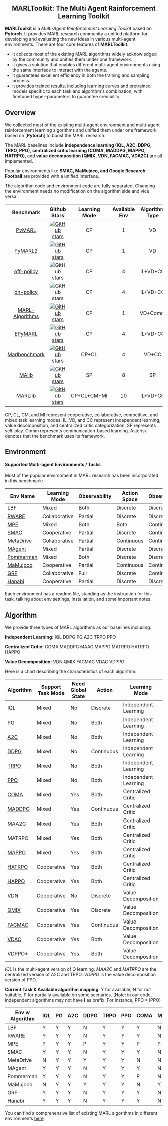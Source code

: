<h2 align="center"> MARLToolkit: The  Multi Agent Rainforcement Learning Toolkit</h2>

**MARLToolkit** is a *Multi-Agent Reinforcement Learning Toolkit* based on **Pytorch**.
It provides MARL research community a unified platform for developing and evaluating the new ideas in various multi-agent environments.
There are four core features of **MARLToolkit**.

- it collects most of the existing MARL algorithms widely acknowledged by the community and unifies them under one framework.
- it gives a solution that enables different multi-agent environments using the same interface to interact with the agents.
- it guarantees excellent efficiency in both the training and sampling process.
- it provides trained results, including learning curves and pretrained models specific to each task and algorithm's combination, with finetuned hyper-parameters to guarantee credibility.

## Overview

We collected most of the existing multi-agent environment and multi-agent reinforcement learning algorithms and unified them under one framework based on \[**Pytorch**\] to boost the MARL research.

The MARL baselines include **independence learning (IQL, A2C, DDPG, TRPO, PPO)**, **centralized critic learning (COMA, MADDPG, MAPPO, HATRPO)**, and **value decomposition (QMIX, VDN, FACMAC, VDA2C)** are all implemented.

Popular environments like **SMAC, MaMujoco, and Google Research Football** are provided with a unified interface.

The algorithm code and environment code are fully separated. Changing the environment needs no modification on the algorithm side and vice versa.

|                              Benchmark                               |                                                                    Github Stars                                                                     | Learning Mode | Available Env | Algorithm Type | Algorithm Number | Continues Control  | Asynchronous Interact | Distributed Training |                                       Framework                                        |                                                     Last Update                                                     |
| :------------------------------------------------------------------: | :-------------------------------------------------------------------------------------------------------------------------------------------------: | :-----------: | :-----------: | :------------: | :--------------: | :----------------: | :-------------------: | :------------------: | :------------------------------------------------------------------------------------: | :-----------------------------------------------------------------------------------------------------------------: |
|             [PyMARL](https://github.com/oxwhirl/pymarl)              |                 [![GitHub stars](https://img.shields.io/github/stars/oxwhirl/pymarl)](https://github.com/oxwhirl/pymarl/stargazers)                 |      CP       |       1       |       VD       |        5         |                    |                       |                      |                                           \*                                           |         ![GitHub last commit](https://img.shields.io/github/last-commit/oxwhirl/pymarl?label=last%20update)         |
|            [PyMARL2](https://github.com/hijkzzz/pymarl2)             |                [![GitHub stars](https://img.shields.io/github/stars/hijkzzz/pymarl2)](https://github.com/hijkzzz/pymarl2/stargazers)                |      CP       |       1       |       VD       |        12        |                    |                       |                      |                      [PyMARL](https://github.com/oxwhirl/pymarl)                       |        ![GitHub last commit](https://img.shields.io/github/last-commit/hijkzzz/pymarl2?label=last%20update)         |
|      [off-policy](https://github.com/marlbenchmark/off-policy)       |                                    ![GitHub stars](https://img.shields.io/github/stars/marlbenchmark/off-policy)                                    |      CP       |       4       |    IL+VD+CC    |        4         |                    |                       |                      |               [off-policy](https://github.com/marlbenchmark/off-policy)                |    ![GitHub last commit](https://img.shields.io/github/last-commit/marlbenchmark/off-policy?label=last%20update)    |
|       [on-policy](https://github.com/marlbenchmark/on-policy)        |                                    ![GitHub stars](https://img.shields.io/github/stars/marlbenchmark/on-policy)                                     |      CP       |       4       |    IL+VD+CC    |        1         |                    |                       |                      |                [on-policy](https://github.com/marlbenchmark/on-policy)                 |    ![GitHub last commit](https://img.shields.io/github/last-commit/marlbenchmark/on-policy?label=last%20update)     |
| [MARL-Algorithms](https://github.com/starry-sky6688/MARL-Algorithms) | [![GitHub stars](https://img.shields.io/github/stars/starry-sky6688/MARL-Algorithms)](https://github.com/starry-sky6688/MARL-Algorithms/stargazers) |      CP       |       1       |    VD+Comm     |        9         |                    |                       |                      |                                           \*                                           | ![GitHub last commit](https://img.shields.io/github/last-commit/starry-sky6688/MARL-Algorithms?label=last%20update) |
|           [EPyMARL](https://github.com/uoe-agents/epymarl)           |         [![GitHub stars](https://img.shields.io/github/stars/uoe-agents/epymarl)](https://github.com/hijkzzz/uoe-agents/epymarl/stargazers)         |      CP       |       4       |    IL+VD+CC    |        10        |                    |                       |                      |                      [PyMARL](https://github.com/oxwhirl/pymarl)                       |       ![GitHub last commit](https://img.shields.io/github/last-commit/uoe-agents/epymarl?label=last%20update)       |
|     [Marlbenchmark](https://github.com/marlbenchmark/on-policy)      |        [![GitHub stars](https://img.shields.io/github/stars/marlbenchmark/on-policy)](https://github.com/marlbenchmark/on-policy/stargazers)        |     CP+CL     |       4       |     VD+CC      |        5         | :heavy_check_mark: |                       |                      | [pytorch-a2c-ppo-acktr-gail](https://github.com/ikostrikov/pytorch-a2c-ppo-acktr-gail) |    ![GitHub last commit](https://img.shields.io/github/last-commit/marlbenchmark/on-policy?label=last%20update)     |
|             [MAlib](https://github.com/sjtu-marl/malib)              |            [![GitHub stars](https://img.shields.io/github/stars/sjtu-marl/malib)](https://github.com/hijkzzz/sjtu-marl/malib/stargazers)            |      SP       |       8       |       SP       |        9         | :heavy_check_mark: |                       |                      |                                           \*                                           |        ![GitHub last commit](https://img.shields.io/github/last-commit/sjtu-marl/malib?label=last%20update)         |
|        [MARLlib](https://github.com/Replicable-MARL/MARLlib)         |        [![GitHub stars](https://img.shields.io/github/stars/Replicable-MARL/MARLlib)](https://github.com/Replicable-MARL/MARLlib/stargazers)        |  CP+CL+CM+MI  |      10       |    IL+VD+CC    |        18        | :heavy_check_mark: |  :heavy_check_mark:   |  :heavy_check_mark:  |                  [Ray/RLlib](https://docs.ray.io/en/releases-1.8.0/)                   |    ![GitHub last commit](https://img.shields.io/github/last-commit/Replicable-MARL/MARLlib?label=last%20update)     |

CP, CL, CM, and MI represent cooperative, collaborative, competitive, and mixed task learning modes.
IL, VD, and CC represent independent learning, value decomposition, and centralized critic categorization. SP represents self-play.
Comm represents communication-based learning.
Asterisk denotes that the benchmark uses its framework.

## Environment

#### Supported Multi-agent Environments / Tasks

Most of the popular environment in MARL research has been incorporated in this benchmark:

| Env Name                                                          | Learning Mode | Observability | Action Space | Observations |
| ----------------------------------------------------------------- | ------------- | ------------- | ------------ | ------------ |
| [LBF](https://github.com/semitable/lb-foraging)                   | Mixed         | Both          | Discrete     | Discrete     |
| [RWARE](https://github.com/semitable/robotic-warehouse)           | Collaborative | Partial       | Discrete     | Discrete     |
| [MPE](https://github.com/openai/multiagent-particle-envs)         | Mixed         | Both          | Both         | Continuous   |
| [SMAC](https://github.com/oxwhirl/smac)                           | Cooperative   | Partial       | Discrete     | Continuous   |
| [MetaDrive](https://github.com/decisionforce/metadrive)           | Collaborative | Partial       | Continuous   | Continuous   |
| [MAgent](https://www.pettingzoo.ml/magent)                        | Mixed         | Partial       | Discrete     | Discrete     |
| [Pommerman](https://github.com/MultiAgentLearning/playground)     | Mixed         | Both          | Discrete     | Discrete     |
| [MaMujoco](https://github.com/schroederdewitt/multiagent_mujoco)  | Cooperative   | Partial       | Continuous   | Continuous   |
| [GRF](https://github.com/google-research/football)                | Collaborative | Full          | Discrete     | Continuous   |
| [Hanabi](https://github.com/deepmind/hanabi-learning-environment) | Cooperative   | Partial       | Discrete     | Discrete     |

Each environment has a readme file, standing as the instruction for this task, talking about env settings, installation, and some important notes.

## Algorithm

We provide three types of MARL algorithms as our baselines including:

**Independent Learning:**
IQL
DDPG
PG
A2C
TRPO
PPO

**Centralized Critic:**
COMA
MADDPG
MAAC
MAPPO
MATRPO
HATRPO
HAPPO

**Value Decomposition:**
VDN
QMIX
FACMAC
VDAC
VDPPO

Here is a chart describing the characteristics of each algorithm:

| Algorithm                                                                                                                  | Support Task Mode | Need Global State | Action     | Learning Mode        | Type       |
| -------------------------------------------------------------------------------------------------------------------------- | ----------------- | ----------------- | ---------- | -------------------- | ---------- |
| IQL                                                                                                                        | Mixed             | No                | Discrete   | Independent Learning | Off Policy |
| [PG](https://papers.nips.cc/paper/1713-policy-gradient-methods-for-reinforcement-learning-with-function-approximation.pdf) | Mixed             | No                | Both       | Independent Learning | On Policy  |
| [A2C](https://arxiv.org/abs/1602.01783)                                                                                    | Mixed             | No                | Both       | Independent Learning | On Policy  |
| [DDPG](https://arxiv.org/abs/1509.02971)                                                                                   | Mixed             | No                | Continuous | Independent Learning | Off Policy |
| [TRPO](http://proceedings.mlr.press/v37/schulman15.pdf)                                                                    | Mixed             | No                | Both       | Independent Learning | On Policy  |
| [PPO](https://arxiv.org/abs/1707.06347)                                                                                    | Mixed             | No                | Both       | Independent Learning | On Policy  |
| [COMA](https://ojs.aaai.org/index.php/AAAI/article/download/11794/11653)                                                   | Mixed             | Yes               | Both       | Centralized Critic   | On Policy  |
| [MADDPG](https://arxiv.org/abs/1706.02275)                                                                                 | Mixed             | Yes               | Continuous | Centralized Critic   | Off Policy |
| MAA2C                                                                                                                      | Mixed             | Yes               | Both       | Centralized Critic   | On Policy  |
| MATRPO                                                                                                                     | Mixed             | Yes               | Both       | Centralized Critic   | On Policy  |
| [MAPPO](https://arxiv.org/abs/2103.01955)                                                                                  | Mixed             | Yes               | Both       | Centralized Critic   | On Policy  |
| [HATRPO](https://arxiv.org/abs/2109.11251)                                                                                 | Cooperative       | Yes               | Both       | Centralized Critic   | On Policy  |
| [HAPPO](https://arxiv.org/abs/2109.11251)                                                                                  | Cooperative       | Yes               | Both       | Centralized Critic   | On Policy  |
| [VDN](https://arxiv.org/abs/1706.05296)                                                                                    | Cooperative       | No                | Discrete   | Value Decomposition  | Off Policy |
| [QMIX](https://arxiv.org/abs/1803.11485)                                                                                   | Cooperative       | Yes               | Discrete   | Value Decomposition  | Off Policy |
| [FACMAC](https://arxiv.org/abs/2003.06709)                                                                                 | Cooperative       | Yes               | Continuous | Value Decomposition  | Off Policy |
| [VDAC](https://arxiv.org/abs/2007.12306)                                                                                   | Cooperative       | Yes               | Both       | Value Decomposition  | On Policy  |
| VDPPO\*                                                                                                                    | Cooperative       | Yes               | Both       | Value Decomposition  | On Policy  |

*IQL* is the multi-agent version of Q learning.
*MAA2C* and *MATRPO* are the centralized version of A2C and TRPO.
*VDPPO* is the value decomposition version of PPO.

**Current Task & Available algorithm mapping**: Y for available, N for not suitable, P for partially available on some scenarios.
(Note: in our code, independent algorithms may not have **I** as prefix. For instance, PPO = IPPO)

| Env w Algorithm | IQL | PG  | A2C | DDPG | TRPO | PPO | COMA | MADDPG | MAAC | MATRPO | MAPPO | HATRPO | HAPPO | VDN | QMIX | FACMAC | VDAC | VDPPO |
| --------------- | --- | --- | --- | ---- | ---- | --- | ---- | ------ | ---- | ------ | ----- | ------ | ----- | --- | ---- | ------ | ---- | ----- |
| LBF             | Y   | Y   | Y   | N    | Y    | Y   | Y    | N      | Y    | Y      | Y     | Y      | Y     | P   | P    | P      | P    | P     |
| RWARE           | Y   | Y   | Y   | N    | Y    | Y   | Y    | N      | Y    | Y      | Y     | Y      | Y     | Y   | Y    | Y      | Y    | Y     |
| MPE             | P   | Y   | Y   | P    | Y    | Y   | P    | P      | Y    | Y      | Y     | Y      | Y     | Y   | Y    | Y      | Y    | Y     |
| SMAC            | Y   | Y   | Y   | N    | Y    | Y   | Y    | N      | Y    | Y      | Y     | Y      | Y     | Y   | Y    | Y      | Y    | Y     |
| MetaDrive       | N   | Y   | Y   | Y    | Y    | Y   | N    | N      | N    | N      | N     | N      | N     | N   | N    | N      | N    | N     |
| MAgent          | Y   | Y   | Y   | N    | Y    | Y   | Y    | N      | Y    | Y      | Y     | Y      | Y     | N   | N    | N      | N    | N     |
| Pommerman       | Y   | Y   | Y   | N    | Y    | Y   | P    | N      | Y    | Y      | Y     | Y      | Y     | P   | P    | P      | P    | P     |
| MaMujoco        | N   | Y   | Y   | Y    | Y    | Y   | N    | Y      | Y    | Y      | Y     | Y      | Y     | N   | N    | Y      | Y    | Y     |
| GRF             | Y   | Y   | Y   | N    | Y    | Y   | Y    | N      | Y    | Y      | Y     | Y      | Y     | Y   | Y    | Y      | Y    | Y     |
| Hanabi          | Y   | Y   | Y   | N    | Y    | Y   | Y    | N      | Y    | Y      | Y     | Y      | Y     | N   | N    | N      | N    | N     |

You can find a comprehensive list of existing MARL algorithms in different environments  [here](docs/awesome_marl.md).
